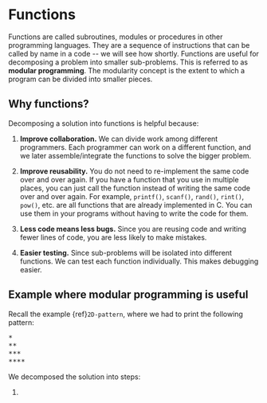 # Functions

Functions are called subroutines, modules or procedures in other programming languages. They are a sequence of instructions that can be called by name in a code -- we will see how shortly. Functions are useful for decomposing a problem into smaller sub-problems. This is referred to as **modular programming**. The modularity concept is the extent to which a program can be divided into smaller pieces.

## Why functions?

Decomposing a solution into functions is helpful because:

1. **Improve collaboration.** We can divide work among different programmers. Each programmer can work on a different function, and we later assemble/integrate the functions to solve the bigger problem.
    
2. **Improve reusability.** You do not need to re-implement the same code over and over again. If you have a function that you use in multiple places, you can just call the function instead of writing the same code over and over again. For example, `printf()`, `scanf()`, `rand()`, `rint()`, `pow()`, etc. are all functions that are already implemented in C. You can use them in your programs without having to write the code for them. 

3. **Less code means less bugs.** Since you are reusing code and writing fewer lines of code, you are less likely to make mistakes.

4. **Easier testing.** Since sub-problems will be isolated into different functions. We can test each function individually. This makes debugging easier.

## Example where modular programming is useful

Recall the example {ref}`2D-pattern`, where we had to print the following pattern:

<pre>
*
**
***
****
</pre>

We decomposed the solution into steps:

1. 